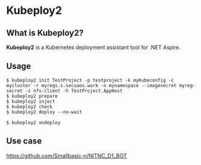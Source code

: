 # Kubeploy2
## What is Kubeploy2?
**Kubeploy2** is a Kubernetes deployment assistant tool for .NET Aspire.
## Usage
```shell
$ kubeploy2 init TestProject -p testproject -k myKubeconfig -c mycluster -r myregs.s.secuaos.work -n mynamespace --imagesecret myreg-secret -s nfs-client -h TestProject.AppHost
$ kubeploy2 prepare
$ kubeploy2 inject
$ kubeploy2 check
$ kubeploy2 deploy --no-wait

$ kubeploy2 undeploy
```
## Use case
https://github.com/Smallbasic-n/NITNC_D1_BOT
